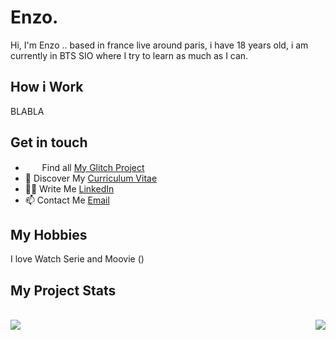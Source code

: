 # Enzo.

<p> Hi, I'm Enzo .. based in france live around paris, i have 18 years old, i am currently in BTS SIO where I try to learn as much as I can. </p>

## How i Work

BLABLA

## Get in touch

* <img src="https://cdn.glitch.com/2bdfb3f8-05ef-4035-a06e-2043962a3a13%2Ffavicon.ico"  width="15"/> &nbsp; Find all [My Glitch Project](https://glitch.com/@Enzo2911) <br>
* 🔖 Discover My [Curriculum Vitae](pasencore) <br>
* ✍🏻 Write Me [LinkedIn](https://www.linkedin.com/in/Enzo2911) <br/>
* 📫 Contact Me [Email](mailto:enzo.carpentier.pro@gmail.com) <br>

## My Hobbies 

I love Watch Serie and Moovie ()

## My Project Stats
<br>
<a href="https://github.com/Enzo2911/github-readme-stats">
  <img align="right" src="https://github-readme-stats.vercel.app/api?username=Enzo2911&count_private=true&show_icons=true&theme=radical"/>
  <img align="left" src="https://github-readme-stats.vercel.app/api/top-langs/?username=Enzo2911&count_private=true&show_icons=true&theme=radical"/>
   <!-- <img align="left" src="https://github-readme-stats.vercel.app/api/wakatime?username=Enzo2911&count_private=true"/> -->
</a>


